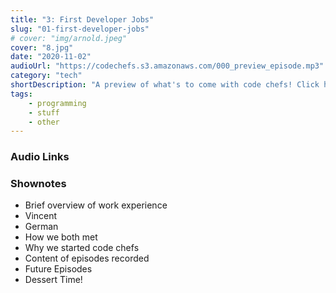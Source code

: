 ```yaml
---
title: "3: First Developer Jobs"
slug: "01-first-developer-jobs"
# cover: "img/arnold.jpeg"
cover: "8.jpg"
date: "2020-11-02"
audioUrl: "https://codechefs.s3.amazonaws.com/000_preview_episode.mp3"
category: "tech"
shortDescription: "A preview of what's to come with code chefs! Click here to listen for the first episode"
tags:
    - programming
    - stuff
    - other
---
```


### Audio Links

### Shownotes

- Brief overview of work experience
- Vincent
- German
- How we both met
- Why we started code chefs
- Content of episodes recorded
- Future Episodes
- Dessert Time!


